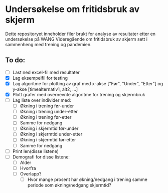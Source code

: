 # Undersøkelse om fritidsbruk av skjerm
Dette repositoryet inneholder filer brukt for analyse av resultater etter en undersøkelse på WANG Videregående om fritidsbruk av skjerm sett i sammenheng med trening og pandemien.

## To do:
- [ ] Last ned excel-fil med resultater
- [x] Lag eksempelfil for testing
- [x] Lag algoritme for plotting av graf med x-akse ["Før", "Under", "Etter"] og y-akse [timealternativ1, alt2, ...]
- [X] Plott grafer med overnevnte algoritme for trening og skjermbruk
- [ ] Lag liste over individer med:
  - [ ] Økning i trening før-under
  - [ ] Økning i trening under-etter
  - [ ] Økning i trening før-etter
  - [ ] Samme for nedgang
  - [ ] Økning i skjermtid før-under
  - [ ] Økning i skjermtid under-etter
  - [ ] Økning i skjermtid før-etter
  - [ ] Samme for nedgang
- [ ] Print len(disse listene)
- [ ] Demografi for disse listene:
   - [ ] Alder
   - [ ] Hvorfra
   - [ ] Overlapp?
       - [ ] Hvor mange prosent har økning/nedgang i trening samme periode som økning/nedgang skjermtid?
